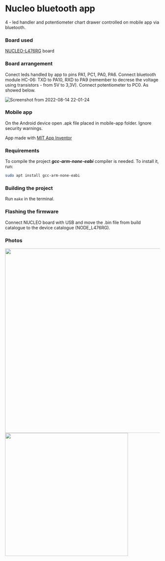 # Nucleo bluetooth app

4 - led handler and potentiometer chart drawer controlled on mobile app via bluetooth.

### Board used

[NUCLEO-L476RG](https://www.st.com/en/microcontrollers-microprocessors/stm32l476rg.html) board

### Board arrangement

Conect leds handled by app to pins PA1, PC1, PA0, PA6. Connect bluetooth module HC-06: TXD to PA10, RXD to PA9 (remember to decrese the voltage using transistors - from 5V to 3,3V). Connect potentiometer to PC0. As showed below.

![Screenshot from 2022-08-14 22-01-24](https://user-images.githubusercontent.com/71830127/184552956-a7628e03-165f-43e4-bec6-fef5f8e80d06.png)

### Mobile app

On the Android device open .apk file placed in mobile-app folder. Ignore security warnings.

App made with [MIT App Inventor](https://appinventor.mit.edu/)

### Requirements

To compile the project ***gcc-arm-none-eabi*** compiler is needed. To install it, run:
```bash
sudo apt install gcc-arm-none-eabi
```

### Building the project

Run ```make``` in the terminal.

### Flashing the firmware

Connect NUCLEO board with USB and move the .bin file from build catalogue to the device catalogue (NODE_L476RG).

### Photos

<img src="https://user-images.githubusercontent.com/71830127/184553153-f5b9bbcc-89a7-4485-b998-59e9f990f706.jpg" width="600" /> <img src="https://user-images.githubusercontent.com/71830127/184553155-6045d31c-7e1c-47e4-b146-c7686cd9525b.png" width="400" />
